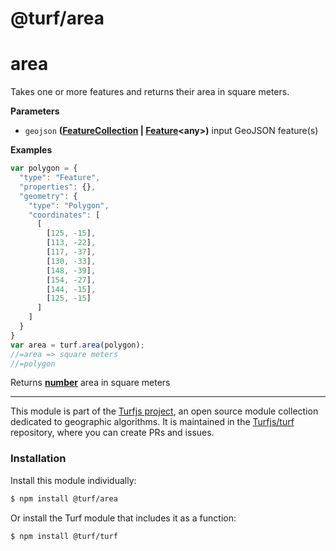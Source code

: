 # @turf/area

# area

Takes one or more features and returns their area in square meters.

**Parameters**

-   `geojson` **([FeatureCollection](http://geojson.org/geojson-spec.html#feature-collection-objects) \| [Feature](http://geojson.org/geojson-spec.html#feature-objects)&lt;any>)** input GeoJSON feature(s)

**Examples**

```javascript
var polygon = {
  "type": "Feature",
  "properties": {},
  "geometry": {
    "type": "Polygon",
    "coordinates": [
      [
        [125, -15],
        [113, -22],
        [117, -37],
        [130, -33],
        [148, -39],
        [154, -27],
        [144, -15],
        [125, -15]
      ]
    ]
  }
}
var area = turf.area(polygon);
//=area => square meters
//=polygon
```

Returns **[number](https://developer.mozilla.org/en-US/docs/Web/JavaScript/Reference/Global_Objects/Number)** area in square meters

<!-- This file is automatically generated. Please don't edit it directly:
if you find an error, edit the source file (likely index.js), and re-run
./scripts/generate-readmes in the turf project. -->

---

This module is part of the [Turfjs project](http://turfjs.org/), an open source
module collection dedicated to geographic algorithms. It is maintained in the
[Turfjs/turf](https://github.com/Turfjs/turf) repository, where you can create
PRs and issues.

### Installation

Install this module individually:

```sh
$ npm install @turf/area
```

Or install the Turf module that includes it as a function:

```sh
$ npm install @turf/turf
```
